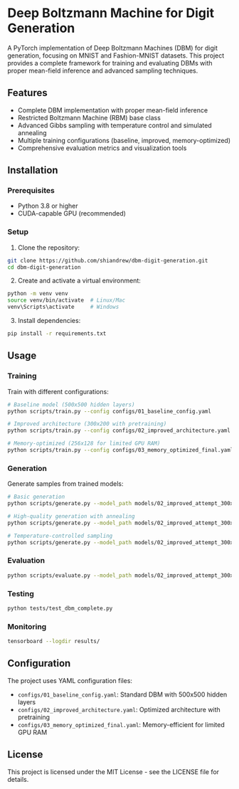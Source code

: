 # Deep Boltzmann Machine for Digit Generation

A PyTorch implementation of Deep Boltzmann Machines (DBM) for digit generation, focusing on MNIST and Fashion-MNIST datasets. This project provides a complete framework for training and evaluating DBMs with proper mean-field inference and advanced sampling techniques.

## Features

- Complete DBM implementation with proper mean-field inference
- Restricted Boltzmann Machine (RBM) base class
- Advanced Gibbs sampling with temperature control and simulated annealing
- Multiple training configurations (baseline, improved, memory-optimized)
- Comprehensive evaluation metrics and visualization tools

## Installation

### Prerequisites
- Python 3.8 or higher
- CUDA-capable GPU (recommended)

### Setup
1. Clone the repository:
```bash
git clone https://github.com/shiandrew/dbm-digit-generation.git
cd dbm-digit-generation
```

2. Create and activate a virtual environment:
```bash
python -m venv venv
source venv/bin/activate  # Linux/Mac
venv\Scripts\activate     # Windows
```

3. Install dependencies:
```bash
pip install -r requirements.txt
```

## Usage

### Training

Train with different configurations:

```bash
# Baseline model (500x500 hidden layers)
python scripts/train.py --config configs/01_baseline_config.yaml

# Improved architecture (300x200 with pretraining)
python scripts/train.py --config configs/02_improved_architecture.yaml

# Memory-optimized (256x128 for limited GPU RAM)
python scripts/train.py --config configs/03_memory_optimized_final.yaml
```

### Generation

Generate samples from trained models:

```bash
# Basic generation
python scripts/generate.py --model_path models/02_improved_attempt_300x200/best_model.pt --num_samples 16

# High-quality generation with annealing
python scripts/generate.py --model_path models/02_improved_attempt_300x200/best_model.pt --num_samples 16 --use_annealing --num_steps 5000

# Temperature-controlled sampling
python scripts/generate.py --model_path models/02_improved_attempt_300x200/best_model.pt --temperature 0.8
```

### Evaluation

```bash
python scripts/evaluate.py --model_path models/02_improved_attempt_300x200/best_model.pt --dataset mnist
```

### Testing

```bash
python tests/test_dbm_complete.py
```

### Monitoring

```bash
tensorboard --logdir results/
```

## Configuration

The project uses YAML configuration files:

- `configs/01_baseline_config.yaml`: Standard DBM with 500x500 hidden layers
- `configs/02_improved_architecture.yaml`: Optimized architecture with pretraining
- `configs/03_memory_optimized_final.yaml`: Memory-efficient for limited GPU RAM

## License

This project is licensed under the MIT License - see the LICENSE file for details.